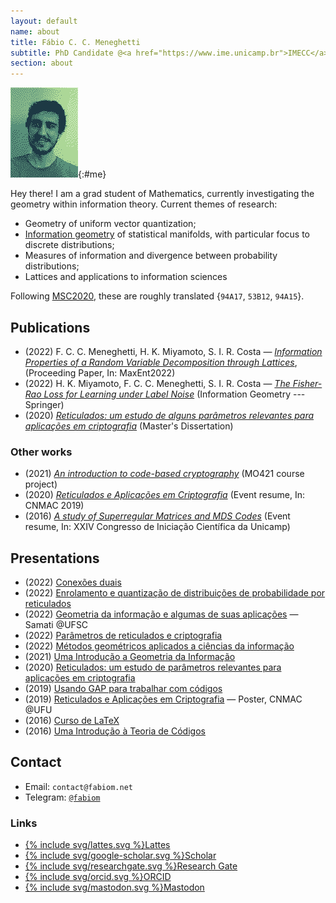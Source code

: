 ```yaml
---
layout: default
name: about
title: Fábio C. C. Meneghetti
subtitle: PhD Candidate @<a href="https://www.ime.unicamp.br">IMECC</a> (University of Campinas)
section: about
---
```


![A pixelated picture of me.](me.png "This was created using dithering."){:#me}

Hey there! I am a grad student of Mathematics, currently investigating the geometry within information theory. Current themes of research:

- Geometry of uniform vector quantization;
- [Information geometry](/information-geometry) of statistical manifolds, with particular focus to discrete distributions;
- Measures of information and divergence between probability distributions;
- Lattices and applications to information sciences

Following [MSC2020](https://mathscinet.ams.org/mathscinet/msc/msc2020.html), these are roughly translated {`94A17`, `53B12`, `94A15`}.

## Publications

- (2022) F. C. C. Meneghetti, H. K. Miyamoto, S. I. R. Costa — *[Information Properties of a Random Variable Decomposition through Lattices](https://www.mdpi.com/2673-9984/5/1/19)*, (Proceeding Paper, In: MaxEnt2022)
- (2022) H. K. Miyamoto, F. C. C. Meneghetti, S. I. R. Costa — *[The Fisher-Rao Loss for Learning under Label Noise](https://doi.org/10.1007/s41884-022-00076-8)* (Information Geometry --- Springer)
- (2020) *[Reticulados: um estudo de alguns parâmetros relevantes para aplicações em criptografia](docs/dissertacao.pdf)* (Master's Dissertation)

### Other works

- (2021) *[An introduction to code-based cryptography](docs/code-based-cripto.pdf)* (MO421 course project)
- (2020) *[Reticulados e Aplicações em Criptografia](https://proceedings.sbmac.org.br/sbmac/article/view/2975/3007)* (Event resume, In: CNMAC 2019)
- (2016) *[A study of Superregular Matrices and MDS Codes](https://doi.org/10.19146/pibic-2016-51367)* (Event resume, In: XXIV Congresso de Iniciação Científica da Unicamp)

## Presentations

- (2022) [Conexões duais](docs/conexoes-duais-2022.pdf)
- (2022) [Enrolamento e quantização de distribuições de probabilidade por reticulados](docs/enrolamento-quantizacao-2022.pdf)
- (2022) [Geometria da informação e algumas de suas aplicações](docs/geoinfo-ufsc-2022.pdf) — Samati @UFSC
- (2022) [Parâmetros de reticulados e criptografia](docs/crypto-lattice-2022.pdf)
- (2022) [Métodos geométricos aplicados a ciências da informação](docs/quali-doutorado.pdf)
- (2021) [Uma Introdução a Geometria da Informação](docs/info-geometry2021.pdf)
- (2020) [Reticulados: um estudo de parâmetros relevantes para aplicações em criptografia](docs/defesa-mestrado.pdf)
- (2019) [Usando GAP para trabalhar com códigos](docs/gap-2019.pdf)
- (2019) [Reticulados e Aplicações em Criptografia](docs/cnmac-2019-poster.pdf) — Poster, CNMAC @UFU
- (2016) [Curso de LaTeX](/curso-LaTeX-camecc)
- (2016) [Uma Introdução à Teoria de Códigos](docs/divulgamat2016.pdf)

## Contact

- Email: `contact@fabiom.net`
- Telegram: [`@fabiom`](https://t.me/fabiom)

### Links

<ul id="link-list">
  <li><a href="http://lattes.cnpq.br/5029099102514492">{% include svg/lattes.svg %}Lattes</a></li>
  <li><a href="https://scholar.google.com/citations?user=htGuJdwAAAAJ">{% include svg/google-scholar.svg %}Scholar</a></li>
  <li><a href="https://www.researchgate.net/profile/Fabio-C-C-Meneghetti">{% include svg/researchgate.svg %}Research Gate</a></li>
  <li><a href="https://orcid.org/0000-0001-8323-1282">{% include svg/orcid.svg %}ORCID</a></li>
  <li><a href="https://mathstodon.xyz">{% include svg/mastodon.svg %}Mastodon</a></li>
</ul>
